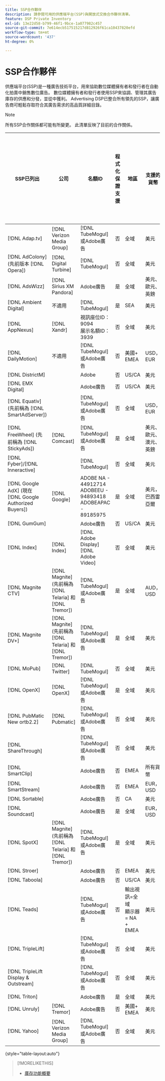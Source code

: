 ```yaml
---
title: SSP合作夥伴
description: 請參閱可用的供應端平台(SSP)與開放式交換合作夥伴清單。
feature: DSP Private Inventory
exl-id: 13e22d58-b799-46f1-9bce-1a077982c457
source-git-commit: 7e614ecb517515217d812926f61ca10437820efd
workflow-type: tm+mt
source-wordcount: '437'
ht-degree: 0%

---
```


# SSP合作夥伴

供應端平台(SSP)是一種廣告技術平台，用來協助數位媒體擁有者和發行者在自動化拍賣中銷售數位廣告。 數位媒體擁有者和發行者使用SSP來協調、管理其廣告庫存的供應和分發，並從中獲利。 Advertising DSP已整合所有領先的SSP，讓廣告商可輕鬆存取符合其廣告需求的高品質詳細目錄。

>[!NOTE]
>
>所有SSP合作關係都可能有所變更。 此清單反映了目前的合作關係。

| SSP已列出 | 公司 | 名額ID | 程式化保證支援 | 地區 | 支援的貨幣 | 視訊案頭 | 視訊行動 | Video CTV | 顯示案頭 | 顯示行動裝置 | 原生顯示 | 音訊桌上型電腦與行動裝置 |
|--- |--- |--- |--- |--- |--- |--- |--- |--- |--- |--- |--- |--- |
| [!DNL Adap.tv] | [!DNL Verizon Media Group] | [!DNL TubeMogul] 或Adobe廣告 | 否 | 全域 | 美元 | X | X | X |  |  |  |  |
| [!DNL AdColony] (先前版本 [!DNL Opera]) | [!DNL Digital Turbine] | [!DNL TubeMogul] | 否 | 全域 | 美元 |  | x |  | x | x |  |  |
| [!DNL AdsWizz] | [!DNL Sirius XM Pandora] | Adobe廣告 | 是 | 全域 | 美元、歐元、英鎊 |  |  |  |  |  |  | x |
| [!DNL Ambient Digital] | 不適用 | [!DNL TubeMogul] | 是 | SEA | 美元 |  | x |  | x |  |  | x |
| [!DNL AppNexus] | [!DNL Xandr] | 視訊座位ID：9094<br>展示名額ID：3939 | 否 | 全域 | 美元 | x | x | x | x | x |  |  |
| [!DNL DailyMotion] | 不適用 | [!DNL TubeMogul] 或Adobe廣告 | 否 | 美國+ EMEA | USD， EUR | x | x | x |  |  |  |  |
| [!DNL DistrictM] |  | Adobe | 否 | US/CA | 美元 |  |  |  | x | x |  |  |
| [!DNL EMX Digital] |  | Adobe廣告 | 否 | US/CA | 美元 | x | x | x |  |  |  |  |
| [!DNL Equativ] (先前稱為 [!DNL SmartAdServer]) |  | [!DNL TubeMogul] 或Adobe廣告 | 否 | 全域 | USD， EUR | x | x |  | x | x |  |  |
| [!DNL FreeWheel] (先前稱為 [!DNL StickyAds]) | [!DNL Comcast] | [!DNL TubeMogul] 或Adobe廣告 | 是 | 全域 | 美元、歐元、澳元、英鎊 | x | x | x |  |  |  |  |
| [!DNL Fyber]/[!DNL Inneractive] |  | [!DNL TubeMogul] | 否 | 全域 | 美元 | x | x |  |  |  |  |  |
| [!DNL Google AdX] (現在 [!DNL Google Authorized Buyers]) | [!DNL Google] | ADOBE NA - 44912714<br>ADOBEEU - 94893418<br>ADOBEAPAC - 89185975 | 是 | 全域 | 美元，巴西雷亞爾 | x | x | x | x | x |  | x |
| [!DNL GumGum] |  | Adobe廣告 | 否 | US/CA | 美元 | x | x |  | x | x |  |  |
| [!DNL Index] | [!DNL Index] | [!DNL Adobe Display]<br>[!DNL Adobe Video] | 否 | 全域 | 美元 | x | x | x | x | x |  |  |
| [!DNL Magnite CTV] | [!DNL Magnite] (先前稱為 [!DNL Telaria] 和 [!DNL Tremor]) | [!DNL TubeMogul] 或Adobe廣告 | 是 | 全域 | AUD， USD | x | x | x |  |  |  |  |
| [!DNL Magnite DV+] | [!DNL Magnite] (先前稱為 [!DNL Telaria] 和 [!DNL Tremor]) | [!DNL TubeMogul] 或Adobe廣告 | 是 | 全域 | 美元 | x | x | x | x | x |  | x |
| [!DNL MoPub] | [!DNL Twitter] | [!DNL TubeMogul] | 否 | 全域 | 美元 |  | x |  |  |  |  |  |
| [!DNL OpenX] | [!DNL OpenX] | [!DNL TubeMogul] 或Adobe廣告 | 是 | 全域 | 美元 | x |  |  | x | x |  |  |
| [!DNL PubMatic New ortb2.2] | [!DNL Pubmatic] | [!DNL TubeMogul] 或Adobe廣告 | 否 | 全域 | 美元 | x | x | x | x | x |  |  |
| [!DNL ShareThrough] |  | [!DNL TubeMogul] 或Adobe廣告 | 否 | 全域 | 美元 | x | x |  | x | x | x |  |
| [!DNL SmartClip] |  | Adobe廣告 | 否 | EMEA | 所有貨幣 | x | x | x | x | x |  |  |
| [!DNL SmartStream] |  | Adobe廣告 | 否 | EMEA | EUR， USD | x | x |  |  |  |  |  |
| [!DNL Sortable] |  | Adobe廣告 | 否 | CA | 美元 |  |  |  | x | x |  |  |
| [!DNL Soundcast] |  | Adobe廣告 | 是 | 全域 | EUR， USD |  |  |  |  |  |  | x |
| [!DNL SpotX] | [!DNL Magnite] (先前稱為 [!DNL Telaria] 和 [!DNL Tremor]) | [!DNL TubeMogul] 或Adobe廣告 | 是 | 全域 | 美元 | x | x | x |  |  |  |  |
| [!DNL Stroer] |  | Adobe廣告 | 否 | EMEA | 美元 | x | x |  | x | x |  |  |
| [!DNL Taboola] |  | Adobe廣告 | 否 | US/CA | 美元 | x | x |  |  |  |  |  |
| [!DNL Teads] |  | [!DNL TubeMogul] 或Adobe廣告 | 否 | 輸出視訊=全域<br>顯示器= NA + EMEA | 美元 | x | x |  | x | x |  |  |
| [!DNL TripleLift] |  | [!DNL TubeMogul] 或Adobe廣告 | 否 | 全域 | 美元 |  |  |  |  |  | x |  |
| [!DNL TripleLift Display & Outstream] |  | [!DNL TubeMogul] 或Adobe廣告 | 否 | 全域 | 美元 | x | x |  | x | x |  |  |
| [!DNL Triton] |  | Adobe廣告 | 是 | 全域 | 美元 |  |  |  |  |  |  | x |
| [!DNL Unruly] | [!DNL Tremor] | Adobe廣告 | 否 | 美國+ EMEA | 美元 | x | x |  |  |  |  |  |
| [!DNL Yahoo] | [!DNL Verizon Media Group] | [!DNL TubeMogul] 或Adobe廣告 | 否 | 全域 | 美元 |  |  |  | x | x |  |  |

{style="table-layout:auto"}

>[!MORELIKETHIS]
>
>* [庫存功能概要](inventory-overview.md)

